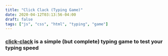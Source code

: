 ```yaml
---
title: "Click Clack (Typing Game)"
date: 2020-04-12T03:13:56-04:00
draft: false
tags: ["js", "css", "html", "typing", "game"]
---
```


### [click-clack](https://click-clack.jamesdixon.dev/) is a simple (but complete) typing game to test your typing speed
